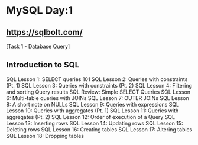 # MySQL Day:1


## **https://sqlbolt.com/**
[Task 1 - Database Query]

Introduction to SQL
---------------------------------
SQL Lesson 1: SELECT queries 101
SQL Lesson 2: Queries with constraints (Pt. 1)
SQL Lesson 3: Queries with constraints (Pt. 2)
SQL Lesson 4: Filtering and sorting Query results
SQL Review: Simple SELECT Queries
SQL Lesson 6: Multi-table queries with JOINs
SQL Lesson 7: OUTER JOINs
SQL Lesson 8: A short note on NULLs
SQL Lesson 9: Queries with expressions
SQL Lesson 10: Queries with aggregates (Pt. 1)
SQL Lesson 11: Queries with aggregates (Pt. 2)
SQL Lesson 12: Order of execution of a Query
SQL Lesson 13: Inserting rows
SQL Lesson 14: Updating rows
SQL Lesson 15: Deleting rows
SQL Lesson 16: Creating tables
SQL Lesson 17: Altering tables
SQL Lesson 18: Dropping tables      

